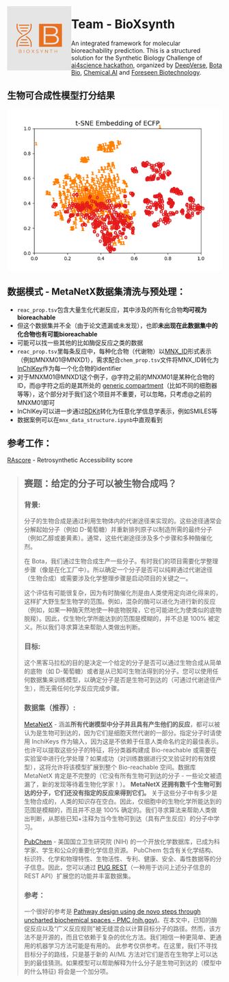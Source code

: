 <a href="url"><img src="BioXsynth-logos.jpeg" align="left" height="150" width="150" ></a>

# Team - BioXsynth

An integrated framework for molecular bioreachability prediction. This is a structured solution for the Synthetic Biology Challenge of [ai4science hackathon](https://ai4science.io/), organized by [DeepVerse](deepverse.tech/en/), [Bota Bio](www.bota.bio), [Chemical.AI](https://chemical.ai/) and [Foreseen Biotechnology](www.foreseepharma.com/en-us).

## 生物可合成性模型打分结果

![](RAscore-model/%E7%94%9F%E7%89%A9%E5%8F%AF%E5%90%88%E6%88%90%E5%8F%AF%E8%A7%86%E5%9B%BE.png)

## 数据模式 - MetaNetX数据集清洗与预处理：

- `reac_prop.tsv`包含大量生化代谢反应，其中涉及的所有化合物**均可视为bioreachable**
- 但这个数据集并不全（由于论文遗漏或未发现），也即**未出现在此数据集中的化合物也有可能bioreachable**
- 可能可以找一些其他的比如酶促反应之类的数据
- `reac_prop.tsv`里每条反应中，每种化合物（代谢物）以[MNX_ID](https://www.metanetx.org/mnxdoc/mnxref.html#MNX_ID)形式表示（例如MNXM01@MNXD1），需求配合`chem_prop.tsv`文件将MNX_ID转化为[InChIKey](https://en.wikipedia.org/wiki/International_Chemical_Identifier)作为每一个化合物的identifier
- 对于MNXM01@MNXD1这个例子，@字符之前的MNXM01是某种化合物的ID，而@字符之后的是其所处的 [generic compartment](https://en.wikipedia.org/wiki/Cellular_compartment)（比如不同的细胞器等等），这个部分对于我们这个项目并不重要，可以忽略，只考虑@之前的MNXM01即可
- InChIKey可以进一步通过[RDKit](https://www.rdkit.org/)转化为任意化学信息学表示，例如SMILES等
- 数据案例可以在`mnx_data_structure.ipynb`中直观看到

## 参考工作：

[RAscore](https://github.com/reymond-group/RAscore) - Retrosynthetic Accessibility score

> ## 赛题：给定的分子可以被生物合成吗？
> ### 背景:
> 分子的生物合成是通过利用生物体内的代谢途径来实现的。这些途径通常会分解起始分子（例如 D-葡萄糖）并重新排列原子以制造所需的最终分子（例如乙醇或姜黄素）。通常，这些代谢途径涉及多个步骤和多种酶催化剂。
> 
> 在 Bota，我们通过生物合成生产一些分子。有时我们的项目需要化学整理步骤（像是在化工厂中）。所以确定一个分子是否可以纯粹通过代谢途径（生物合成）或需要涉及化学整理步骤是启动项目的关键之一。
> 
> 这个评估有可能很复杂，因为有时酶催化剂是由人类使用定向进化得来的，这样扩大野生型生物学的范围。例如，混杂的酶可以进化为进行新的反应（例如，如果一种酶天然地使一种底物脱羧，它也可能进化为使类似的底物脱羧）。因此，仅生物化学所能达到的范围是模糊的，并不总是 100% 被定义。所以我们寻求算法来帮助人类做出判断。
> ### 目标:
> 这个黑客马拉松的目的是决定一个给定的分子是否可以通过生物合成从简单的底物（如 D-葡萄糖）或者是从已知可生物法得到的分子。您可以使用任何数据集来训练模型，以确定分子是否是生物可到达的（可通过代谢途径产生），而无需任何化学反应完成步骤。
> ### 数据集（推荐）:
> [MetaNetX](https://www.metanetx.org/mnxdoc/mnxref.html#MNX_ID) - 涵盖**所有代谢模型中分子并且具有产生他们的反应**，都可以被认为是生物可到达的，因为它们是细胞天然代谢的一部分。指定分子时请使用 InchiKeys 作为输入，因为这是不依赖于任意人类命名约定的最佳表示。也许可以提取这些分子的特征，将分类器构建成 Bio-reachable 或需要在实验室中进行化学处理？如果成功（对训练数据进行交叉验证时的有效模型），这将允许将该模型扩展到整个 Bio-reachable 空间。数据库 MetaNetX 肯定是不完整的（它没有所有生物可到达的分子 - 一些论文被遗漏了，新的发现等待着生物化学家！）。 **MetaNetX 还拥有数千个生物可到达的分子，它们还没有指定的反应来得到它们。** 关于这些分子中有多少是生物合成的，人类的知识存在空白。因此，仅细胞中的生物化学所能达到的范围是模糊的，而且并不总是 100% 确定的。我们寻求算法来帮助人类做出判断，从那些已知+注释为当今生物可到达（具有产生反应）的分子中学习。
> 
> [PubChem](https://pubchem.ncbi.nlm.nih.gov/) - 美国国立卫生研究院 (NIH) 的一个开放化学数据库，已成为科学家、学生和公众的重要化学信息资源。 PubChem 包含有关化学结构、标识符、化学和物理特性、生物活性、专利、健康、安全、毒性数据等的分子信息。因此，您可以通过 [PUG REST](https://pubchemdocs.ncbi.nlm.nih.gov/pug-rest)（一种用于访问上述分子信息的 REST API）扩展您的功能并丰富数据集。
> ### 参考：
> 一个很好的参考是 [Pathway design using de novo steps through uncharted biochemical spaces - PMC (nih.gov)](https://www.ncbi.nlm.nih.gov/pmc/articles/PMC5766603/)。在本文中，已知的酶促反应以及“广义反应规则”被无缝混合以计算目标分子的路径。然而，该方法不是开源的，而且它依赖于复杂的优化方法。我们相信一种更简单、更通用的机器学习方法可能是有用的。 此参考仅供参考。在这里，我们不寻找目标分子的路线，只是基于新的 AI/ML 方法对它们是否在生物学上可以达到的最佳猜测。如果模型可以帮助解释为什么分子是生物可到达的（模型中的什么特征) 将会是一个加分项。
